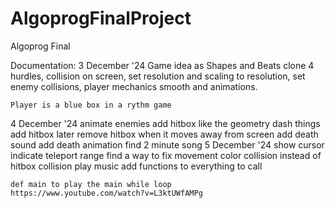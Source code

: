 # AlgoprogFinalProject
Algoprog Final

Documentation:
3 December '24 
    Game idea as Shapes and Beats clone
    4 hurdles, collision on screen, set resolution and scaling to resolution, set enemy collisions, player mechanics smooth and animations.

    Player is a blue box in a rythm game
4 December '24
    animate enemies add hitbox like the geometry dash things add hitbox later
    remove hitbox when it moves away from screen
    add death sound
    add death animation
    find 2 minute song
5 December '24
    show cursor
    indicate teleport range
    find a way to fix movement
    color collision instead of hitbox collision
    play music
    add functions to everything to call

    def main to play the main while loop
    https://www.youtube.com/watch?v=L3ktUWfAMPg
    

